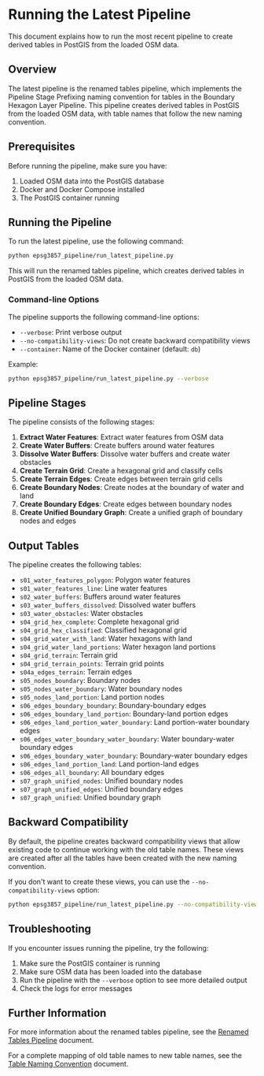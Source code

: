 # Running the Latest Pipeline

This document explains how to run the most recent pipeline to create derived tables in PostGIS from the loaded OSM data.

## Overview

The latest pipeline is the renamed tables pipeline, which implements the Pipeline Stage Prefixing naming convention for tables in the Boundary Hexagon Layer Pipeline. This pipeline creates derived tables in PostGIS from the loaded OSM data, with table names that follow the new naming convention.

## Prerequisites

Before running the pipeline, make sure you have:

1. Loaded OSM data into the PostGIS database
2. Docker and Docker Compose installed
3. The PostGIS container running

## Running the Pipeline

To run the latest pipeline, use the following command:

```bash
python epsg3857_pipeline/run_latest_pipeline.py
```

This will run the renamed tables pipeline, which creates derived tables in PostGIS from the loaded OSM data.

### Command-line Options

The pipeline supports the following command-line options:

- `--verbose`: Print verbose output
- `--no-compatibility-views`: Do not create backward compatibility views
- `--container`: Name of the Docker container (default: `db`)

Example:

```bash
python epsg3857_pipeline/run_latest_pipeline.py --verbose
```

## Pipeline Stages

The pipeline consists of the following stages:

1. **Extract Water Features**: Extract water features from OSM data
2. **Create Water Buffers**: Create buffers around water features
3. **Dissolve Water Buffers**: Dissolve water buffers and create water obstacles
4. **Create Terrain Grid**: Create a hexagonal grid and classify cells
5. **Create Terrain Edges**: Create edges between terrain grid cells
6. **Create Boundary Nodes**: Create nodes at the boundary of water and land
7. **Create Boundary Edges**: Create edges between boundary nodes
8. **Create Unified Boundary Graph**: Create a unified graph of boundary nodes and edges

## Output Tables

The pipeline creates the following tables:

- `s01_water_features_polygon`: Polygon water features
- `s01_water_features_line`: Line water features
- `s02_water_buffers`: Buffers around water features
- `s03_water_buffers_dissolved`: Dissolved water buffers
- `s03_water_obstacles`: Water obstacles
- `s04_grid_hex_complete`: Complete hexagonal grid
- `s04_grid_hex_classified`: Classified hexagonal grid
- `s04_grid_water_with_land`: Water hexagons with land
- `s04_grid_water_land_portions`: Water hexagon land portions
- `s04_grid_terrain`: Terrain grid
- `s04_grid_terrain_points`: Terrain grid points
- `s04a_edges_terrain`: Terrain edges
- `s05_nodes_boundary`: Boundary nodes
- `s05_nodes_water_boundary`: Water boundary nodes
- `s05_nodes_land_portion`: Land portion nodes
- `s06_edges_boundary_boundary`: Boundary-boundary edges
- `s06_edges_boundary_land_portion`: Boundary-land portion edges
- `s06_edges_land_portion_water_boundary`: Land portion-water boundary edges
- `s06_edges_water_boundary_water_boundary`: Water boundary-water boundary edges
- `s06_edges_boundary_water_boundary`: Boundary-water boundary edges
- `s06_edges_land_portion_land`: Land portion-land edges
- `s06_edges_all_boundary`: All boundary edges
- `s07_graph_unified_nodes`: Unified boundary nodes
- `s07_graph_unified_edges`: Unified boundary edges
- `s07_graph_unified`: Unified boundary graph

## Backward Compatibility

By default, the pipeline creates backward compatibility views that allow existing code to continue working with the old table names. These views are created after all the tables have been created with the new naming convention.

If you don't want to create these views, you can use the `--no-compatibility-views` option:

```bash
python epsg3857_pipeline/run_latest_pipeline.py --no-compatibility-views
```

## Troubleshooting

If you encounter issues running the pipeline, try the following:

1. Make sure the PostGIS container is running
2. Make sure OSM data has been loaded into the database
3. Run the pipeline with the `--verbose` option to see more detailed output
4. Check the logs for error messages

## Further Information

For more information about the renamed tables pipeline, see the [Renamed Tables Pipeline](renamed_tables_pipeline.md) document.

For a complete mapping of old table names to new table names, see the [Table Naming Convention](table_naming_convention.md) document.